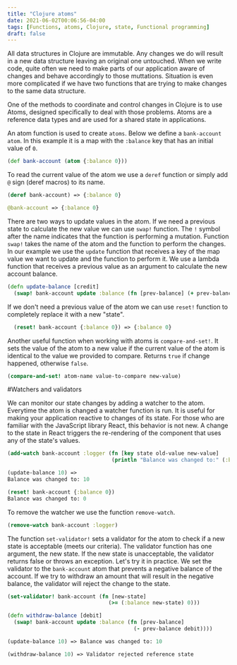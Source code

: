 ```yaml
---
title: "Clojure atoms"
date: 2021-06-02T00:06:56-04:00
tags: [Functions, atoms, Clojure, state, Functional programming]
draft: false
---
```


All data structures in Clojure are immutable. Any changes we do will result in a new data structure leaving an original one untouched. When we write code, quite often we need to make parts of our application aware of changes and behave accordingly to those muttations. Situation is even more complicated if we have two functions that are trying to make changes to the same data structure.

One of the methods to coordinate and control changes in Clojure is to use Atoms, designed specifically to deal with those problems. Atoms are a reference data types and are used for a shared state in applications.

An atom function is used to create `atoms`. Below we define a `bank-account` `atom`. In this example it is a map with the `:balance` key that has an initial value of `0`.

```clojure
(def bank-account (atom {:balance 0}))
```

To read the current value of the atom we use a `deref` function or simply add `@` sign (deref macros) to its name.

```clojure
(deref bank-account) => {:balance 0}

@bank-account => {:balance 0}
```

There are two ways to update values in the atom. If we need a previous state to calculate the new value we can use `swap!` function. The `!` symbol after the name indicates that the function is performing a mutation. Function `swap!` takes the name of the atom and the function to perform the changes. In our example we use the `update` function that receives a key of the map value we want to update and the function to perform it. We use a lambda function that receives a previous value as an argument to calculate the new account balance.

```clojure
(defn update-balance [credit]
  (swap! bank-account update :balance (fn [prev-balance] (+ prev-balance credit))))
```

If we don't need a previous value of the atom we can use `reset!` function to completely replace it with a new "state".

```clojure
  (reset! bank-account {:balance 0}) => {:balance 0}
```

Another useful function when working with atoms is `compare-and-set!`. It sets the value of the atom to a new value if the current value of the atom is identical to the value we provided to compare. Returns `true` if change happened, otherwise `false`.

```clojure
(compare-and-set! atom-name value-to-compare new-value)
```

#Watchers and validators

We can monitor our state changes by adding a watcher to the atom. Everytime the atom is changed a watcher function is run. It is useful for making your application reactive to changes of its state.
For those who are familiar with the JavaScript library React, this behavior is not new. A change to the state in React triggers the re-rendering of the component that uses any of the state's values.

```clojure
(add-watch bank-account :logger (fn [key state old-value new-value]
                                 (println "Balance was changed to:" (:balance new-value))))

(update-balance 10) =>
Balance was changed to: 10

(reset! bank-account {:balance 0})
Balance was changed to: 0
```

To remove the watcher we use the function `remove-watch`.

```clojure
(remove-watch bank-account :logger)
```

The function `set-validator!` sets a validator for the atom to check if a new state is acceptable (meets our criteria). The validator function has one argument, the new state. If the new state is unacceptable, the validator returns false or throws an exception. Let's try it in practice. We set the validator to the `bank-account` atom that prevents a negative balance of the account. If we try to withdraw an amount that will result in the negative balance, the validator will reject the change to the state.

```clojure
(set-validator! bank-account (fn [new-state]
                                (>= (:balance new-state) 0)))

(defn withdraw-balance [debit]
  (swap! bank-account update :balance (fn [prev-balance]
                                        (- prev-balance debit))))

(update-balance 10) => Balance was changed to: 10

(withdraw-balance 10) => Validator rejected reference state
```
